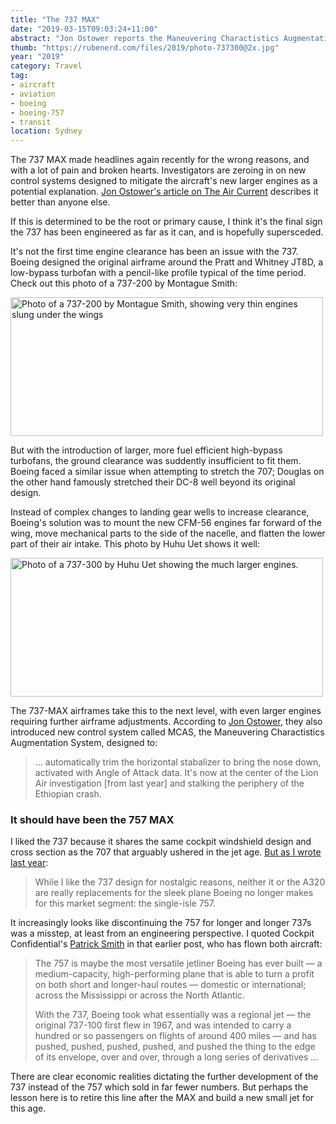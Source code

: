 ```yaml
---
title: "The 737 MAX"
date: "2019-03-15T09:03:24+11:00"
abstract: "Jon Ostower reports the Maneuvering Charactistics Augmentation System, and discussing whether to retire the 737."
thumb: "https://rubenerd.com/files/2019/photo-737300@2x.jpg"
year: "2019"
category: Travel
tag:
- aircraft
- aviation
- boeing
- boeing-757
- transit
location: Sydney
---
```

The 737 MAX made headlines again recently for the wrong reasons, and with a lot of pain and broken hearts. Investigators are zeroing in on new control systems designed to mitigate the aircraft's new larger engines as a potential explanation. [Jon Ostower's article on The Air Current] describes it better than anyone else.

If this is determined to be the root or primary cause, I think it's the final sign the 737 has been engineered as far as it can, and is hopefully supersceded.

It's not the first time engine clearance has been an issue with the 737. Boeing designed the original airframe around the Pratt and Whitney JT8D, a low-bypass turbofan with a pencil-like profile typical of the time period. Check out this photo of a 737-200 by Montague Smith:

<p><a href="https://commons.wikimedia.org/wiki/File:South_African_Airlink_Boeing_737-200_Advanced_Smith.jpg"><img src="https://rubenerd.com/files/2019/photo-737200@1x.jpg" srcset="https://rubenerd.com/files/2019/photo-737200@1x.jpg 1x, https://rubenerd.com/files/2019/photo-737200@2x.jpg 2x" alt="Photo of a 737-200 by Montague Smith, showing very thin engines slung under the wings" style="width:500px; height:222px" /></a></p>

But with the introduction of larger, more fuel efficient high-bypass turbofans, the ground clearance was suddently insufficient to fit them. Boeing faced a similar issue when attempting to stretch the 707; Douglas on the other hand famously stretched their DC-8 well beyond its original design. 

Instead of complex changes to landing gear wells to increase clearance, Boeing's solution was to mount the new CFM-56 engines far forward of the wing, move mechanical parts to the side of the nacelle, and flatten the lower part of their air intake. This photo by Huhu Uet shows it well:

<p><a href="https://commons.wikimedia.org/wiki/File:Lufthansa_Boeing_737-300_(D-ABXN)_01.jpg"><img src="https://rubenerd.com/files/2019/photo-737300@1x.jpg" srcset="https://rubenerd.com/files/2019/photo-737300@1x.jpg 1x, https://rubenerd.com/files/2019/photo-737300@2x.jpg 2x" alt="Photo of a 737-300 by Huhu Uet showing the much larger engines." style="width:500px; height:222px;" /></a></p>

The 737-MAX airframes take this to the next level, with even larger engines requiring further airframe adjustments. According to [Jon Ostower], they also introduced new control system called MCAS, the Maneuvering Charactistics Augmentation System, designed to:

> ... automatically trim the horizontal stabalizer to bring the nose down, activated with Angle of Attack data. It's now at the center of the Lion Air investigation [from last year] and stalking the periphery of the Ethiopian crash.


### It should have been the 757 MAX

I liked the 737 because it shares the same cockpit windshield design and cross section as the 707 that arguably ushered in the jet age. [But as I wrote last year]\:

> While I like the 737 design for nostalgic reasons, neither it or the A320 are really replacements for the sleek plane Boeing no longer makes for this market segment: the single-isle 757.

It increasingly looks like discontinuing the 757 for longer and longer 737s was a misstep, at least from an engineering perspective. I quoted Cockpit Confidential's [Patrick Smith]  in that earlier post, who has flown both aircraft:

> The 757 is maybe the most versatile jetliner Boeing has ever built — a medium-capacity, high-performing plane that is able to turn a profit on both short and longer-haul routes — domestic or international; across the Mississippi or across the North Atlantic.
> 
> With the 737, Boeing took what essentially was a regional jet — the original 737-100 first flew in 1967, and was intended to carry a hundred or so passengers on flights of around 400 miles — and has pushed, pushed, pushed, pushed, and pushed the thing to the edge of its envelope, over and over, through a long series of derivatives ...

There are clear economic realities dictating the further development of the 737 instead of the 757 which sold in far fewer numbers. But perhaps the lesson here is to retire this line after the MAX and build a new small jet for this age.

[Jon Ostower's article on The Air Current]: https://theaircurrent.com/aviation-safety/the-world-pulls-the-andon-cord-on-the-737-max/
[Patrick Smith]: http://www.askthepilot.com/757-v-737/ "Ode to the 757"
[Jon Ostower]: https://theaircurrent.com/aviation-safety/the-world-pulls-the-andon-cord-on-the-737-max/ "The world pulls the Andon cord on the 737 Max"
[But as I wrote last year]: https://rubenerd.com/a-true-757-replacement/ "A true 757 replacement"
